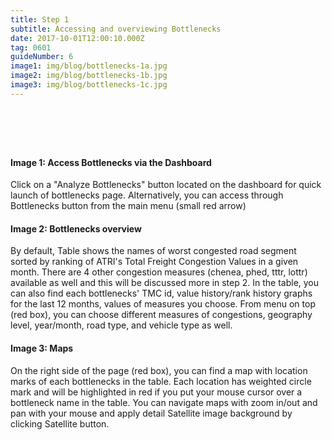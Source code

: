 ```yaml
---
title: Step 1
subtitle: Accessing and overviewing Bottlenecks
date: 2017-10-01T12:00:10.000Z
tag: 0601
guideNumber: 6
image1: img/blog/bottlenecks-1a.jpg
image2: img/blog/bottlenecks-1b.jpg
image3: img/blog/bottlenecks-1c.jpg
---
```


# &nbsp; 
#### Image 1: Access Bottlenecks via the Dashboard
Click on a "Analyze Bottlenecks" button located on the dashboard for quick launch of bottlenecks page. Alternatively, you can access through Bottlenecks button from the main menu (small red arrow)

#### Image 2: Bottlenecks overview
By default, Table shows the names of worst congested road segment sorted by ranking of ATRI's Total Freight Congestion Values in a given month. There are 4 other congestion measures (chenea, phed, tttr, lottr) available as well and this will be discussed more in step 2. In the table, you can also find each bottlenecks' TMC id, value history/rank history graphs for the last 12 months, values of measures you choose. 
From menu on top (red box),  you can choose different measures of congestions, geography level, year/month, road type, and vehicle type as well.

#### Image 3: Maps
On the right side of the page (red box), you can find a map with location marks of each bottlenecks in the table. Each location has weighted circle mark and will be highlighted in red if you put your mouse cursor over a bottleneck name in the table.
You can navigate maps with zoom in/out and pan with your mouse and apply detail Satellite image background by clicking Satellite button. 





